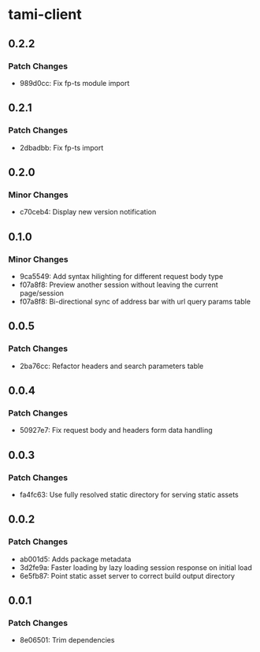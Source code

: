 # tami-client

## 0.2.2

### Patch Changes

- 989d0cc: Fix fp-ts module import

## 0.2.1

### Patch Changes

- 2dbadbb: Fix fp-ts import

## 0.2.0

### Minor Changes

- c70ceb4: Display new version notification

## 0.1.0

### Minor Changes

- 9ca5549: Add syntax hilighting for different request body type
- f07a8f8: Preview another session without leaving the current page/session
- f07a8f8: Bi-directional sync of address bar with url query params table

## 0.0.5

### Patch Changes

- 2ba76cc: Refactor headers and search parameters table

## 0.0.4

### Patch Changes

- 50927e7: Fix request body and headers form data handling

## 0.0.3

### Patch Changes

- fa4fc63: Use fully resolved static directory for serving static assets

## 0.0.2

### Patch Changes

- ab001d5: Adds package metadata
- 3d2fe9a: Faster loading by lazy loading session response on initial load
- 6e5fb87: Point static asset server to correct build output directory

## 0.0.1

### Patch Changes

- 8e06501: Trim dependencies
